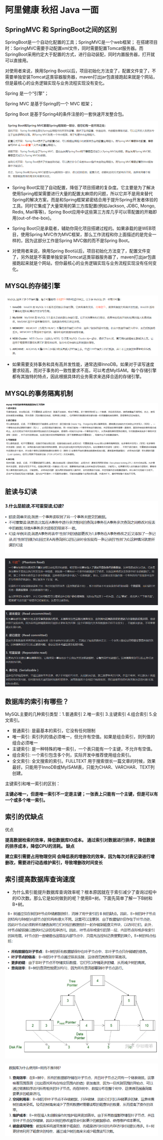 # 阿里健康 秋招 Java 一面



## SpringMVC 和 SpringBoot之间的区别

SpringBoot是一个自动化配置的工具；SpringMVC是一个web框架；
在搭建项目时：SpringMVC需要手动配置xml文件，同时需要配置Tomcat服务器。而SpringBoot采用约定大于配置的方式，进行自动装配，同时内置服务器，打开就可以直接用。

对使用者来说，换用Spring Boot以后，项目初始化方法变了，配置文件变了，不需要单独安装Tomcat这类容器服务器，maven打出jar包直接跑起来就是个网站，但是最核心的业务逻辑实现与业务流程实现没有变化。

Spring 是一个“引擎”；

Spring MVC 是基于Spring的一个 MVC 框架；

Spring Boot 是基于Spring4的条件注册的一套快速开发整合包。


![图 0](../images/61382c319361699ebc4fe1f48124d6ae464e70885d00834264d290fb990df431.png)  

* Spring Boot实现了自动配置，降低了项目搭建的复杂度。它主要是为了解决使用Spring框架需要进行大量的配置太麻烦的问题，所以它并不是用来替代Spring的解决方案，而是和Spring框架紧密结合用于提升Spring开发者体验的工具。同时它集成了大量常用的第三方库配置(例如Jackson, JDBC, Mongo, Redis, Mail等等)，Spring Boot应用中这些第三方库几乎可以零配置的开箱即用(out-of-the-box)。

* Spring Boot只是承载者，辅助你简化项目搭建过程的。如果承载的是WEB项目，使用Spring MVC作为MVC框架，那么工作流程和你上面描述的是完全一样的，因为这部分工作是Spring MVC做的而不是Spring Boot。

* 对使用者来说，换用Spring Boot以后，项目初始化方法变了，配置文件变了，另外就是不需要单独安装Tomcat这类容器服务器了，maven打出jar包直接跑起来就是个网站，但你最核心的业务逻辑实现与业务流程实现没有任何变化。



## MYSQL的存储引擎

![图 1](../images/d89cb09e701bd7abcfeeb9e7c4c9dba28f6872e8c68286dff03fb0643f64c1b1.png)  

* 如果需要支持事务和具有高并发性能，通常选择InnoDB。如果对于读写速度要求较高，而对于事务的一致性要求不高，可以考虑MyISAM。每个存储引擎都有其独特的特点，因此根据具体的业务需求来选择合适的存储引擎。

## MYSQL的事务隔离机制

![图 2](../images/7d268b202d673839d4b78a4a54422185820b66ead243659aa987c720f91960df.png)  

## 脏读与幻读

![图 3](../images/c273cccb8a6cde79bcd8bf228895d4c77605314be2a0f11ca15481ea54da38f4.png)  

![图 4](../images/acc16dadeb536c7fabe3d1e97e133fe4c82d3b7abc252916d4f243bcd5f6617f.png)  


![图 5](../images/e914d47af5e1df47da0c7e0884c1df31976613c4fa18a13b0079293ad63ce9db.png)  


## 数据库的索引有哪些？


MySQL主要的几种索引类型：1.普通索引 2.唯一索引 3.主键索引 4.组合索引 5.全文索引。

* 普通索引: 是最基本的索引，它没有任何限制
* 唯一索引: 索引列的值必须唯一，但允许有空值。如果是组合索引，则列值的组合必须唯一
* 主键索引: 是一种特殊的唯一索引，一个表只能有一个主键，不允许有空值。
* 组合索引: 一个索引包含多个列，实际开发中推荐使用组合索引。
* 全文索引: 全文搜索的索引。FULLTEXT 用于搜索很长一篇文章的时候，效果最好。只能用于InnoDB或MyISAM表，只能为CHAR、VARCHAR、TEXT列创建。

主键索引和唯一索引的区别：

**主键必唯一，但是唯一索引不一定是主键；一张表上只能有一个主键，但是可以有一个或多个唯一索引。**


## 索引的优缺点
优点

**提高数据检索的效率，降低数据库IO成本。
通过索引对数据进行排序，降低数据的排序成本，降低CPU的消耗。
缺点**

**建立索引需要占用物理空间
会降低表的增删改的效率，因为每次对表记录进行增删改，需要进行动态维护索引，导致增删改时间变长**

## 索引提高数据库查询速度

* 为什么索引能提升数据库查询效率呢？根本原因就在于索引减少了查询过程中的IO次数。那么它是如何做到的呢？使用B+树。下面先简单了解一下B树和B+树。

![图 6](../images/93589299651a13115799b4b27e6b02a5b23e2db08d012cf124f6fc7ea77a9376.png)  


![图 7](../images/ed4218a0751b8b137fe7e21f3e6057aba36e79ab9e9a1bbe58b91aba46b52724.png)  


